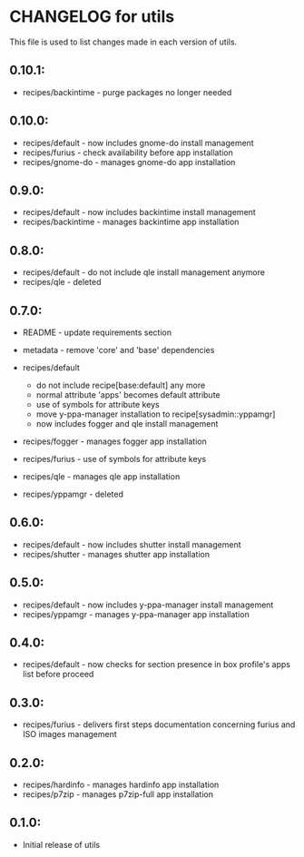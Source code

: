 # CHANGELOG for utils

This file is used to list changes made in each version of utils.

## 0.10.1:

* recipes/backintime - purge packages no longer needed

## 0.10.0:

* recipes/default  - now includes gnome-do install management
* recipes/furius   - check availability before app installation
* recipes/gnome-do - manages gnome-do app installation

## 0.9.0:

* recipes/default    - now includes backintime install management
* recipes/backintime - manages backintime app installation

## 0.8.0:

* recipes/default - do not include qle install management anymore
* recipes/qle     - deleted

## 0.7.0:

* README   - update requirements section
* metadata - remove 'core' and 'base' dependencies

* recipes/default

  - do not include recipe[base:default] any more
  - normal attribute 'apps' becomes default attribute
  - use of symbols for attribute keys
  - move y-ppa-manager installation to recipe[sysadmin::yppamgr]
  - now includes fogger and qle install management

* recipes/fogger  - manages fogger app installation
* recipes/furius  - use of symbols for attribute keys
* recipes/qle     - manages qle app installation
* recipes/yppamgr - deleted

## 0.6.0:

* recipes/default   - now includes shutter install management
* recipes/shutter   - manages shutter app installation

## 0.5.0:

* recipes/default - now includes y-ppa-manager install management
* recipes/yppamgr - manages y-ppa-manager app installation

## 0.4.0:

* recipes/default - now checks for section presence in box profile's apps list before proceed

## 0.3.0:

* recipes/furius - delivers first steps documentation concerning furius and ISO images management

## 0.2.0:

* recipes/hardinfo - manages hardinfo app installation
* recipes/p7zip    - manages p7zip-full app installation

## 0.1.0:

* Initial release of utils


